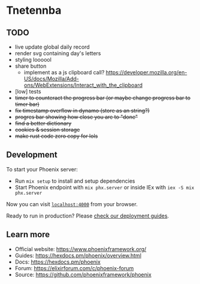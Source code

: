 # Tnetennba

## TODO
- live update global daily record
- render svg containing day's letters
- styling loooool
- share button
  - implement as a js clipboard call? https://developer.mozilla.org/en-US/docs/Mozilla/Add-ons/WebExtensions/Interact_with_the_clipboard
- [low] tests
- ~~timer to counteract the progress bar (or maybe change progress bar to timer bar)~~
- ~~fix timestamp overflow in dynamo (store as an string?)~~
- ~~progres bar showing how close you are to "done"~~
- ~~find a better dictionary~~
- ~~cookies & session storage~~
- ~~make rust code zero copy for lols~~

## Development
To start your Phoenix server:

  * Run `mix setup` to install and setup dependencies
  * Start Phoenix endpoint with `mix phx.server` or inside IEx with `iex -S mix phx.server`

Now you can visit [`localhost:4000`](http://localhost:4000) from your browser.

Ready to run in production? Please [check our deployment guides](https://hexdocs.pm/phoenix/deployment.html).

## Learn more

  * Official website: https://www.phoenixframework.org/
  * Guides: https://hexdocs.pm/phoenix/overview.html
  * Docs: https://hexdocs.pm/phoenix
  * Forum: https://elixirforum.com/c/phoenix-forum
  * Source: https://github.com/phoenixframework/phoenix
